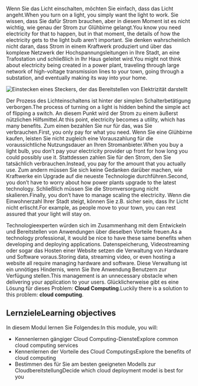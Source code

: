 <span data-ttu-id="1999f-101">Wenn Sie das Licht einschalten, möchten Sie einfach, dass das Licht angeht.</span><span class="sxs-lookup"><span data-stu-id="1999f-101">When you turn on a light, you simply want the light to work.</span></span> <span data-ttu-id="1999f-102">Sie wissen, dass Sie dafür Strom brauchen, aber in diesem Moment ist es nicht wichtig, wie genau der Strom zur Glühbirne gelangt.</span><span class="sxs-lookup"><span data-stu-id="1999f-102">You know you need electricity for that to happen, but in that moment, the details of how the electricity gets to the light bulb aren’t important.</span></span> <span data-ttu-id="1999f-103">Sie denken wahrscheinlich nicht daran, dass Strom in einem Kraftwerk produziert und über das komplexe Netzwerk der Hochspannungsleitungen in Ihre Stadt, an eine Trafostation und schließlich in Ihr Haus geleitet wird.</span><span class="sxs-lookup"><span data-stu-id="1999f-103">You might not think about electricity being created in a power plant, traveling through large network of high-voltage transmission lines to your town, going through a substation, and eventually making its way into your home.</span></span>

![Einstecken eines Steckers, der das Bereitstellen von Elektrizität darstellt](../media/1-heading.png)

<span data-ttu-id="1999f-105">Der Prozess des Lichteinschaltens ist hinter der simplen Schalterbetätigung verborgen.</span><span class="sxs-lookup"><span data-stu-id="1999f-105">The process of turning on a light is hidden behind the simple act of flipping a switch.</span></span> <span data-ttu-id="1999f-106">An diesem Punkt wird der Strom zu einem äußerst nützlichen Hilfsmittel.</span><span class="sxs-lookup"><span data-stu-id="1999f-106">At this point, electricity becomes a utility, which has many benefits.</span></span> <span data-ttu-id="1999f-107">Zum einen bezahlen Sie nur für das, was Sie verbrauchen.</span><span class="sxs-lookup"><span data-stu-id="1999f-107">First, you only pay for what you need.</span></span> <span data-ttu-id="1999f-108">Wenn Sie eine Glühbirne kaufen, leisten Sie nicht zugleich eine Vorauszahlung für die voraussichtliche Nutzungsdauer an Ihren Stromanbieter.</span><span class="sxs-lookup"><span data-stu-id="1999f-108">When you buy a light bulb, you don’t pay your electricity provider up front for how long you could possibly use it.</span></span> <span data-ttu-id="1999f-109">Stattdessen zahlen Sie für den Strom, den Sie tatsächlich verbrauchen.</span><span class="sxs-lookup"><span data-stu-id="1999f-109">Instead, you pay for the amount that you actually use.</span></span> <span data-ttu-id="1999f-110">Zum andern müssen Sie sich keine Gedanken darüber machen, wie Kraftwerke ein Upgrade auf die neueste Technologie durchführen.</span><span class="sxs-lookup"><span data-stu-id="1999f-110">Second, you don’t have to worry about how power plants upgrade to the latest technology.</span></span> <span data-ttu-id="1999f-111">Schließlich müssen Sie die Stromversorgung nicht skalieren.</span><span class="sxs-lookup"><span data-stu-id="1999f-111">Finally, you don’t have to manage scaling the electricity.</span></span> <span data-ttu-id="1999f-112">Wenn die Einwohnerzahl Ihrer Stadt steigt, können Sie z.B. sicher sein, dass Ihr Licht nicht erlischt.</span><span class="sxs-lookup"><span data-stu-id="1999f-112">For example, as people move to your town, you can rest assured that your light will stay on.</span></span>

<span data-ttu-id="1999f-113">Technologieexperten würden sich im Zusammenhang mit dem Entwickeln und Bereitstellen von Anwendungen über dieselben Vorteile freuen.</span><span class="sxs-lookup"><span data-stu-id="1999f-113">As a technology professional, it would be nice to have these same benefits when developing and deploying applications.</span></span> <span data-ttu-id="1999f-114">Datenspeicherung, Videostreaming oder sogar das Hosten einer Website setzen die Verwaltung von Hardware und Software voraus.</span><span class="sxs-lookup"><span data-stu-id="1999f-114">Storing data, streaming video, or even hosting a website all require managing hardware and software.</span></span> <span data-ttu-id="1999f-115">Diese Verwaltung ist ein unnötiges Hindernis, wenn Sie Ihre Anwendung Benutzern zur Verfügung stellen.</span><span class="sxs-lookup"><span data-stu-id="1999f-115">This management is an unnecessary obstacle when delivering your application to your users.</span></span> <span data-ttu-id="1999f-116">Glücklicherweise gibt es eine Lösung für dieses Problem: **Cloud Computing**.</span><span class="sxs-lookup"><span data-stu-id="1999f-116">Luckily there is a solution to this problem: **cloud computing**.</span></span>

## <a name="learning-objectives"></a><span data-ttu-id="1999f-117">Lernziele</span><span class="sxs-lookup"><span data-stu-id="1999f-117">Learning objectives</span></span>

<span data-ttu-id="1999f-118">In diesem Modul lernen Sie Folgendes:</span><span class="sxs-lookup"><span data-stu-id="1999f-118">In this module, you will:</span></span>

- <span data-ttu-id="1999f-119">Kennenlernen gängiger Cloud Computing-Dienste</span><span class="sxs-lookup"><span data-stu-id="1999f-119">Explore common cloud computing services</span></span>
- <span data-ttu-id="1999f-120">Kennenlernen der Vorteile des Cloud Computings</span><span class="sxs-lookup"><span data-stu-id="1999f-120">Explore the benefits of cloud computing</span></span>
- <span data-ttu-id="1999f-121">Bestimmen des für Sie am besten geeigneten Modells zur Cloudbereitstellung</span><span class="sxs-lookup"><span data-stu-id="1999f-121">Decide which cloud deployment model is best for you</span></span>
